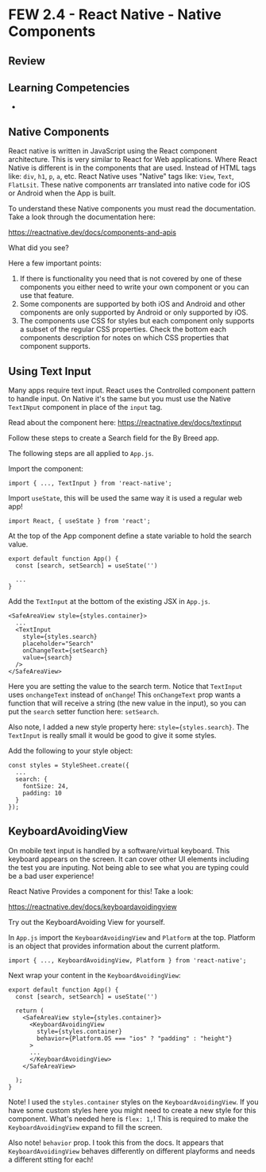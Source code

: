 # FEW 2.4 - React Native - Native Components

## Review 

## Learning Competencies 

- 

## Native Components 

React native is written in JavaScript using the React component architecture. This is very similar to React for Web applications. Where React Native is different is in the components that are used. Instead of HTML tags like: `div`, `h1`, `p`, `a`, etc. React Native uses "Native" tags like: `View`, `Text`, `FlatLsit`. These native components arr translated into native code for iOS or Android when the App is built. 

To understand these Native components you must read the documentation. Take a look through the documentation here: 

https://reactnative.dev/docs/components-and-apis

What did you see? 

Here a few important points: 

1. If there is functionality you need that is not covered by one of these components you either need to write your own component or you can use that feature. 
2. Some components are supported by both iOS and Android and other components are only supported by Android or only supported by iOS. 
3. The components use CSS for styles but each component only supports a subset of the regular CSS properties. Check the bottom each components description for notes on which CSS properties that component supports. 

## Using Text Input

Many apps require text input. React uses the Controlled component pattern to handle input. On Native it's the same but you must use the Native `TextINput` component in place of the `input` tag. 

Read about the component here: https://reactnative.dev/docs/textinput

Follow these steps to create a Search field for the By Breed app. 

The following steps are all applied to `App.js`.

Import the component: 

```JS
import { ..., TextInput } from 'react-native';
```

Import `useState`, this will be used the same way it is used a regular web app!

```JS
import React, { useState } from 'react';
```

At the top of the App component define a state variable to hold the search value. 

```JS
export default function App() {
  const [search, setSearch] = useState('')

  ...
}
```

Add the `TextInput` at the bottom of the existing JSX in `App.js`. 

```JS
<SafeAreaView style={styles.container}>
  ...
  <TextInput 
    style={styles.search}
    placeholder="Search"
    onChangeText={setSearch}
    value={search}
  />
</SafeAreaView>
```

Here you are setting the value to the search term. Notice that `TextInput` uses `onchangeText` instead of `onChange`! This `onChangeText` prop wants a function that will receive a string (the new value in the input), so you can put the `search` setter function here: `setSearch`.

Also note, I added a new style property here: `style={styles.search}`. The `TextInput` is really small it would be good to give it some styles. 

Add the following to your style object: 

```JS
const styles = StyleSheet.create({
  ...
  search: {
    fontSize: 24,
    padding: 10
  }
});
```

## KeyboardAvoidingView

On mobile text input is handled by a software/virtual keyboard. This keyboard appears on the screen. It can cover other UI elements including the test you are inputing. Not being able to see what you are typing could be a bad user experience! 

React Native Provides a component for this! Take a look: 

https://reactnative.dev/docs/keyboardavoidingview

Try out the KeyboardAvoiding View for yourself. 

In `App.js` import the `KeyboardAvoidingView` and `Platform` at the top. Platform is an object that provides information about the current platform. 

```JS
import { ..., KeyboardAvoidingView, Platform } from 'react-native';
```

Next wrap your content in the `KeyboardAvoidingView`: 

```JS
export default function App() {
  const [search, setSearch] = useState('')

  return (
    <SafeAreaView style={styles.container}>
      <KeyboardAvoidingView 
        style={styles.container}
        behavior={Platform.OS === "ios" ? "padding" : "height"}
      >
      ...
      </KeyboardAvoidingView>
    </SafeAreaView>
    
  );
}
```

Note! I used the `styles.container` styles on the `KeyboardAvoidingView`. If you have some custom styles here you might need to create a new style for this component. What's needed here is `flex: 1,`! This is required to make the `KeyboardAvoidingView` expand to fill the screen.

Also note! `behavior` prop. I took this from the docs. It appears that `KeyboardAvoidingView` behaves differently on different playforms and needs a different stting for each! 

